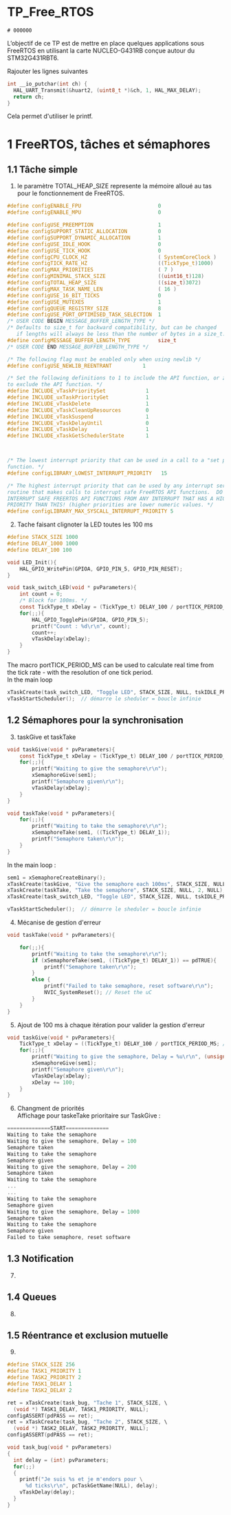 # TP_Free_RTOS
`# 000000`

L’objectif de ce TP est de mettre en place quelques applications sous FreeRTOS
en utilisant la carte NUCLEO-G431RB conçue autour du STM32G431RBT6.

Rajouter les lignes suivantes
```C
int __io_putchar(int ch) {
  HAL_UART_Transmit(&huart2, (uint8_t *)&ch, 1, HAL_MAX_DELAY);
  return ch;
}
```
Cela permet d'utiliser le printf.

# 1 FreeRTOS, tâches et sémaphores
## 1.1 Tâche simple
1)  le paramètre TOTAL_HEAP_SIZE represente la mémoire alloué au tas pour le fonctionnement de FreeRTOS.
```C
#define configENABLE_FPU                         0
#define configENABLE_MPU                         0

#define configUSE_PREEMPTION                     1
#define configSUPPORT_STATIC_ALLOCATION          0
#define configSUPPORT_DYNAMIC_ALLOCATION         1
#define configUSE_IDLE_HOOK                      0
#define configUSE_TICK_HOOK                      0
#define configCPU_CLOCK_HZ                       ( SystemCoreClock )
#define configTICK_RATE_HZ                       ((TickType_t)1000)
#define configMAX_PRIORITIES                     ( 7 )
#define configMINIMAL_STACK_SIZE                 ((uint16_t)128)
#define configTOTAL_HEAP_SIZE                    ((size_t)3072)
#define configMAX_TASK_NAME_LEN                  ( 16 )
#define configUSE_16_BIT_TICKS                   0
#define configUSE_MUTEXES                        1
#define configQUEUE_REGISTRY_SIZE                8
#define configUSE_PORT_OPTIMISED_TASK_SELECTION  1
/* USER CODE BEGIN MESSAGE_BUFFER_LENGTH_TYPE */
/* Defaults to size_t for backward compatibility, but can be changed
   if lengths will always be less than the number of bytes in a size_t. */
#define configMESSAGE_BUFFER_LENGTH_TYPE         size_t
/* USER CODE END MESSAGE_BUFFER_LENGTH_TYPE */

/* The following flag must be enabled only when using newlib */
#define configUSE_NEWLIB_REENTRANT          1

/* Set the following definitions to 1 to include the API function, or zero
to exclude the API function. */
#define INCLUDE_vTaskPrioritySet             1
#define INCLUDE_uxTaskPriorityGet            1
#define INCLUDE_vTaskDelete                  1
#define INCLUDE_vTaskCleanUpResources        0
#define INCLUDE_vTaskSuspend                 1
#define INCLUDE_vTaskDelayUntil              0
#define INCLUDE_vTaskDelay                   1
#define INCLUDE_xTaskGetSchedulerState       1



/* The lowest interrupt priority that can be used in a call to a "set priority"
function. */
#define configLIBRARY_LOWEST_INTERRUPT_PRIORITY   15

/* The highest interrupt priority that can be used by any interrupt service
routine that makes calls to interrupt safe FreeRTOS API functions.  DO NOT CALL
INTERRUPT SAFE FREERTOS API FUNCTIONS FROM ANY INTERRUPT THAT HAS A HIGHER
PRIORITY THAN THIS! (higher priorities are lower numeric values. */
#define configLIBRARY_MAX_SYSCALL_INTERRUPT_PRIORITY 5
```
2) Tache faisant clignoter la LED toutes les 100 ms
```C
#define STACK_SIZE 1000
#define DELAY_1000 1000
#define DELAY_100 100
```
```C
void LED_Init(){
	HAL_GPIO_WritePin(GPIOA, GPIO_PIN_5, GPIO_PIN_RESET);
}

void task_switch_LED(void * pvParameters){
	int count = 0;
	/* Block for 100ms. */
	const TickType_t xDelay = (TickType_t) DELAY_100 / portTICK_PERIOD_MS;
	for(;;){
		HAL_GPIO_TogglePin(GPIOA, GPIO_PIN_5);
		printf("Count : %d\r\n", count);
		count++;
		vTaskDelay(xDelay);
	}
}
```

The macro portTICK_PERIOD_MS can be used to calculate real time from the tick rate - with the resolution of one tick period.  
In the main loop  
```C
xTaskCreate(task_switch_LED, "Toggle LED", STACK_SIZE, NULL, tskIDLE_PRIORITY, NULL);
vTaskStartScheduler();	// démarre le sheduler = boucle infinie
```

## 1.2 Sémaphores pour la synchronisation
3) taskGive et taskTake
```C
void taskGive(void * pvParameters){
	const TickType_t xDelay = (TickType_t) DELAY_100 / portTICK_PERIOD_MS; //100ms
	for(;;){
		printf("Waiting to give the semaphore\r\n");
		xSemaphoreGive(sem1);
		printf("Semaphore given\r\n");
		vTaskDelay(xDelay);
	}
}

void taskTake(void * pvParameters){
    for(;;){
        printf("Waiting to take the semaphore\r\n");
        xSemaphoreTake(sem1, ((TickType_t) DELAY_1));
        printf("Semaphore taken\r\n");
    }
}
```
In the main loop : 
```C
sem1 = xSemaphoreCreateBinary();
xTaskCreate(taskGive, "Give the semaphore each 100ms", STACK_SIZE, NULL, 1, NULL);
xTaskCreate(taskTake, "Take the semaphore", STACK_SIZE, NULL, 2, NULL);
xTaskCreate(task_switch_LED, "Toggle LED", STACK_SIZE, NULL, tskIDLE_PRIORITY, NULL);

vTaskStartScheduler();	// démarre le sheduler = boucle infinie
```
4) Mécanise de gestion d'erreur
```C
void taskTake(void * pvParameters){

    for(;;){
        printf("Waiting to take the semaphore\r\n");
        if (xSemaphoreTake(sem1, ((TickType_t) DELAY_1)) == pdTRUE){
        	printf("Semaphore taken\r\n");
    	}
    	else {
			printf("Failed to take semaphore, reset software\r\n");
			NVIC_SystemReset(); // Reset the uC
        }
    }
}
```
5) Ajout de 100 ms à chaque itération pour valider la gestion d'erreur
```C
void taskGive(void * pvParameters){
	TickType_t xDelay = ((TickType_t) DELAY_100 / portTICK_PERIOD_MS; //100ms
	for(;;){
		printf("Waiting to give the semaphore, Delay = %u\r\n", (unsigned int)xDelay);
		xSemaphoreGive(sem1);
		printf("Semaphore given\r\n");
		vTaskDelay(xDelay);
		xDelay += 100;
	}
}
```
6) Changment de priorités  
Affichage pour taskeTake prioritaire sur TaskGive : 
```C
==============START==============
Waiting to take the semaphore
Waiting to give the semaphore, Delay = 100
Semaphore taken
Waiting to take the semaphore
Semaphore given
Waiting to give the semaphore, Delay = 200
Semaphore taken
Waiting to take the semaphore
...
...
Waiting to take the semaphore
Semaphore given
Waiting to give the semaphore, Delay = 1000
Semaphore taken
Waiting to take the semaphore
Semaphore given
Failed to take semaphore, reset software
```
## 1.3 Notification
7)
## 1.4 Queues
8)
## 1.5 Réentrance et exclusion mutuelle
9)
```C
#define STACK_SIZE 256
#define TASK1_PRIORITY 1
#define TASK2_PRIORITY 2
#define TASK1_DELAY 1
#define TASK2_DELAY 2
```
```C
ret = xTaskCreate(task_bug, "Tache 1", STACK_SIZE, \
  (void *) TASK1_DELAY, TASK1_PRIORITY, NULL);
configASSERT(pdPASS == ret);
ret = xTaskCreate(task_bug, "Tache 2", STACK_SIZE, \
  (void *) TASK2_DELAY, TASK2_PRIORITY, NULL);
configASSERT(pdPASS == ret);
```
```c
void task_bug(void * pvParameters)
{
  int delay = (int) pvParameters;
  for(;;)
  {
    printf("Je suis %s et je m'endors pour \
      %d ticks\r\n", pcTaskGetName(NULL), delay);
    vTaskDelay(delay);
  }
}
```











